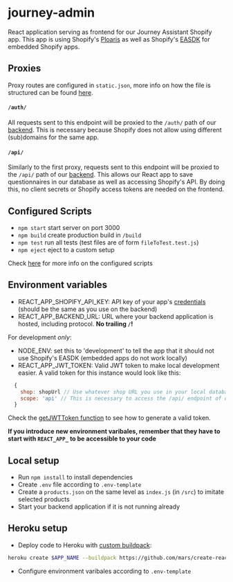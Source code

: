 # journey-admin

React application serving as frontend for our Journey Assistant Shopify app. This app is using Shopify's [Ploaris](https://polaris.shopify.com/components/get-started#app) as well as Shopify's [EASDK](https://github.com/Shopify/polaris/blob/master/documentation/Embedded%20apps.md) for embedded Shopify apps.

## Proxies
Proxy routes are configured in `static.json`, more info on how the file is structured can be found [here](https://github.com/heroku/heroku-buildpack-static).
#### `/auth/`
All requests sent to this endpoint will be proxied to the `/auth/` path of our [backend](https://github.com/ColumbiaRoad/journey-app). This is necessary because Shopify does not allow using different (sub)domains for the same app.

#### `/api/`
Similarly to the first proxy, requests sent to this endpoint will be proxied to the `/api/` path of our [backend](https://github.com/ColumbiaRoad/journey-app). This allows our React app to save questionnaires in our database as well as accessing Shopify's API. By doing this, no client secrets or Shopify access tokens are needed on the frontend.

## Configured Scripts
* `npm start` start server on port 3000
* `npm build` create production build in `/build`
* `npm test` run all tests (test files are of form `fileToTest.test.js`)
* `npm eject` eject to a custom setup

Check [here](https://github.com/facebookincubator/create-react-app) for more info on the configured scripts

## Environment variables
* REACT_APP_SHOPIFY_API_KEY: API key of your app's [credentials](https://help.shopify.com/api/getting-started/authentication/oauth#step-1-get-the-clients-credentials) (should be the same as you use on the backend)
* REACT_APP_BACKEND_URL: URL where your backend application is hosted, including protocol. **No trailing `/`!**

For development *only*:
* NODE_ENV: set this to 'development' to tell the app that it should not use Shopify's EASDK (embedded apps do not work locally)
* REACT_APP_JWT_TOKEN: Valid JWT token to make local development easier. A valid token for this instance would look like this:
```js
  {
    shop: shopUrl // Use whatever shop URL you use in your local database
    scope: 'api' // This is necessary to access the /api/ endpoint of our backend
  }
```
Check the [getJWTToken function](https://github.com/ColumbiaRoad/journey-app/blob/master/src/helpers/utils.js) to see how to generate a valid token.

**If you introduce new environment varibales, remember that they have to start with `REACT_APP_` to be accessible to your code**

## Local setup
* Run `npm install` to install dependencies
* Create `.env` file according to `.env-template`
* Create a `products.json` on the same level as `index.js` (in `/src`) to imitate selected products
* Start your backend application if it is not running already

## Heroku setup
* Deploy code to Heroku with [custom buildpack](https://github.com/mars/create-react-app-buildpack):
```bash
heroku create $APP_NAME --buildpack https://github.com/mars/create-react-app-buildpack.git --region eu
```
* Configure environment varibales according to `.env-template`

